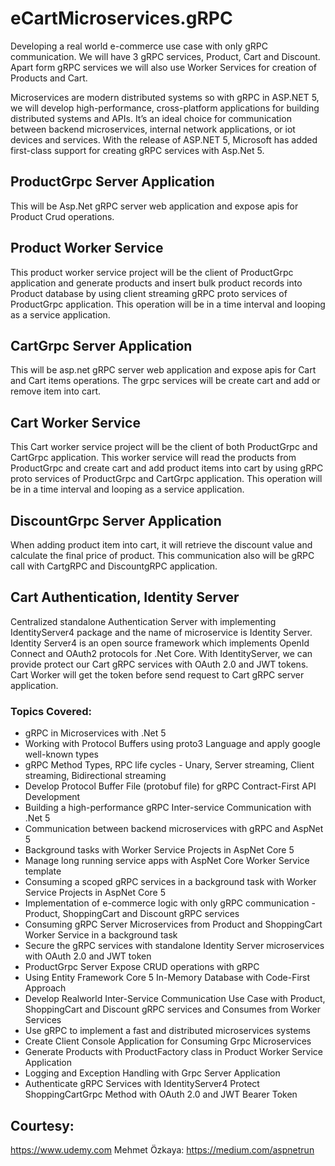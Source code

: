 # eCartMicroservices.gRPC
Developing a real world e-commerce use case with only gRPC communication. We will have 3 gRPC services, Product, Cart and Discount.
Apart form gRPC services we will also use Worker Services for creation of Products and Cart.

Microservices are modern distributed systems so with gRPC in ASP.NET 5, we will develop high-performance, cross-platform applications for building distributed systems and APIs. It’s an ideal choice for communication between backend microservices, internal network applications, or iot devices and services. With the release of ASP.NET 5, Microsoft has added first-class support for creating gRPC services with Asp.Net 5.

## ProductGrpc Server Application
This will be Asp.Net gRPC server web application and expose apis for Product Crud operations.

## Product Worker Service
This product worker service project will be the client of ProductGrpc application and generate products and insert bulk product records into Product database by using client streaming gRPC proto services of ProductGrpc application. This operation will be in a time interval and looping as a service application.

## CartGrpc Server Application
This will be asp.net gRPC server web application and expose apis for Cart and Cart items operations. The grpc services will be create cart and add or remove item into cart.

## Cart Worker Service
This Cart worker service project will be the client of both ProductGrpc and CartGrpc application. This worker service will read the products from ProductGrpc and create cart and add product items into cart by using gRPC proto services of ProductGrpc and CartGrpc application. This operation will be in a time interval and looping as a service application.

## DiscountGrpc Server Application
When adding product item into cart, it will retrieve the discount value and calculate the final price of product. This communication also will be gRPC call with CartgRPC and DiscountgRPC application.

## Cart Authentication, Identity Server
Centralized standalone Authentication Server with implementing IdentityServer4 package and the name of microservice is Identity Server.
Identity Server4 is an open source framework which implements OpenId Connect and OAuth2 protocols for .Net Core.
With IdentityServer, we can provide protect our Cart gRPC services with OAuth 2.0 and JWT tokens. Cart Worker will get the token before send request to Cart gRPC server application.

### Topics Covered:
* gRPC in Microservices with .Net 5
* Working with Protocol Buffers using proto3 Language and apply google well-known types
* gRPC Method Types, RPC life cycles - Unary, Server streaming, Client streaming, Bidirectional streaming
* Develop Protocol Buffer File (protobuf file) for gRPC Contract-First API Development
* Building a high-performance gRPC Inter-service Communication with .Net 5
* Communication between backend microservices with gRPC and AspNet 5
* Background tasks with Worker Service Projects in AspNet Core 5
* Manage long running service apps with AspNet Core Worker Service template
* Consuming a scoped gRPC services in a background task with Worker Service Projects in AspNet Core 5
* Implementation of e-commerce logic with only gRPC communication - Product, ShoppingCart and Discount gRPC services
* Consuming gRPC Server Microservices from Product and ShoppingCart Worker Service in a background task
* Secure the gRPC services with standalone Identity Server microservices with OAuth 2.0 and JWT token
* ProductGrpc Server Expose CRUD operations with gRPC
* Using Entity Framework Core 5 In-Memory Database with Code-First Approach
* Develop Realworld Inter-Service Communication Use Case with Product, ShoppingCart and Discount gRPC services and Consumes from Worker Services
* Use gRPC to implement a fast and distributed microservices systems
* Create Client Console Application for Consuming Grpc Microservices
* Generate Products with ProductFactory class in Product Worker Service Application
* Logging and Exception Handling with Grpc Server Application
* Authenticate gRPC Services with IdentityServer4 Protect ShoppingCartGrpc Method with OAuth 2.0 and JWT Bearer Token

## Courtesy: 
https://www.udemy.com
Mehmet Özkaya: https://medium.com/aspnetrun
